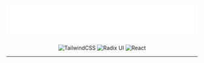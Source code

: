 <div align="center">

# ![](./public/logo-white.png)

![TailwindCSS](https://img.shields.io/badge/Tailwind%20CSS-06B6D4.svg?style=for-the-badge&logo=Tailwind-CSS&logoColor=white)
![Radix UI](https://img.shields.io/badge/Radix%20UI-161618.svg?style=for-the-badge&logo=Radix-UI&logoColor=white)
![React](https://img.shields.io/badge/React-61DAFB.svg?style=for-the-badge&logo=React&logoColor=black)

</div>

---

